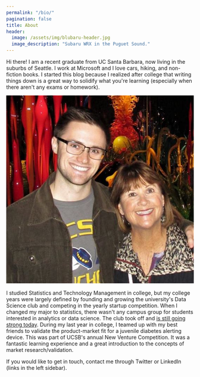 ```yaml
---
permalink: "/bio/"
pagination: false
title: About
header:
  image: /assets/img/blubaru-header.jpg
  image_description: "Subaru WRX in the Puguet Sound."
---
```


Hi there! I am a recent graduate from UC Santa Barbara, now living in the suburbs of Seattle. I work at Microsoft and I love cars, hiking, and non-fiction books. I started this blog because I realized after college that writing things down is a great way to solidify what you're learning (especially when there aren't any exams or homework).

![My mother and I at Chihuly Gardens](/assets/img/mom-and-you.jpg)

I studied Statistics and Technology Management in college, but my college years were largely defined by founding and growing the university's Data Science club and competing in the yearly startup competition. When I changed my major to statistics, there wasn't any campus group for students interested in analytics or data science. The club took off and [is still going strong today](https://datascienceucsb.org/). During my last year in college, I teamed up with my best friends to validate the product-market fit for a juvenile diabetes alerting device. This was part of UCSB's annual New Venture Competition. It was a fantastic learning experience and a great introduction to the concepts of market research/validation.

If you would like to get in touch, contact me through Twitter or LinkedIn (links in the left sidebar).